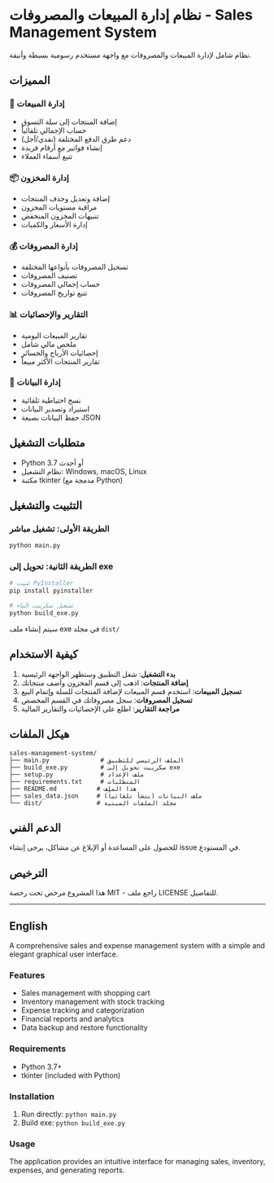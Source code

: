 # نظام إدارة المبيعات والمصروفات - Sales Management System

نظام شامل لإدارة المبيعات والمصروفات مع واجهة مستخدم رسومية بسيطة وأنيقة.

## المميزات

### 🛒 إدارة المبيعات
- إضافة المنتجات إلى سلة التسوق
- حساب الإجمالي تلقائياً
- دعم طرق الدفع المختلفة (نقدي/آجل)
- إنشاء فواتير مع أرقام فريدة
- تتبع أسماء العملاء

### 📦 إدارة المخزون
- إضافة وتعديل وحذف المنتجات
- مراقبة مستويات المخزون
- تنبيهات المخزون المنخفض
- إدارة الأسعار والكميات

### 💰 إدارة المصروفات
- تسجيل المصروفات بأنواعها المختلفة
- تصنيف المصروفات
- حساب إجمالي المصروفات
- تتبع تواريخ المصروفات

### 📊 التقارير والإحصائيات
- تقارير المبيعات اليومية
- ملخص مالي شامل
- إحصائيات الأرباح والخسائر
- تقارير المنتجات الأكثر مبيعاً

### 💾 إدارة البيانات
- نسخ احتياطية تلقائية
- استيراد وتصدير البيانات
- حفظ البيانات بصيغة JSON

## متطلبات التشغيل

- Python 3.7 أو أحدث
- نظام التشغيل: Windows, macOS, Linux
- مكتبة tkinter (مدمجة مع Python)

## التثبيت والتشغيل

### الطريقة الأولى: تشغيل مباشر
```bash
python main.py
```

### الطريقة الثانية: تحويل إلى exe
```bash
# تثبيت PyInstaller
pip install pyinstaller

# تشغيل سكريبت البناء
python build_exe.py
```

سيتم إنشاء ملف exe في مجلد `dist/`

## كيفية الاستخدام

1. **بدء التشغيل**: شغل التطبيق وستظهر الواجهة الرئيسية
2. **إضافة المنتجات**: اذهب إلى قسم المخزون وأضف منتجاتك
3. **تسجيل المبيعات**: استخدم قسم المبيعات لإضافة المنتجات للسلة وإتمام البيع
4. **تسجيل المصروفات**: سجل مصروفاتك في القسم المخصص
5. **مراجعة التقارير**: اطلع على الإحصائيات والتقارير المالية

## هيكل الملفات

```
sales-management-system/
├── main.py              # الملف الرئيسي للتطبيق
├── build_exe.py         # سكريبت تحويل إلى exe
├── setup.py             # ملف الإعداد
├── requirements.txt     # المتطلبات
├── README.md           # هذا الملف
├── sales_data.json     # ملف البيانات (ينشأ تلقائياً)
└── dist/               # مجلد الملفات المبنية
```

## الدعم الفني

للحصول على المساعدة أو الإبلاغ عن مشاكل، يرجى إنشاء issue في المستودع.

## الترخيص

هذا المشروع مرخص تحت رخصة MIT - راجع ملف LICENSE للتفاصيل.

---

## English

A comprehensive sales and expense management system with a simple and elegant graphical user interface.

### Features
- Sales management with shopping cart
- Inventory management with stock tracking
- Expense tracking and categorization
- Financial reports and analytics
- Data backup and restore functionality

### Requirements
- Python 3.7+
- tkinter (included with Python)

### Installation
1. Run directly: `python main.py`
2. Build exe: `python build_exe.py`

### Usage
The application provides an intuitive interface for managing sales, inventory, expenses, and generating reports.